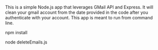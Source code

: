 This is a simple Node.js app that leverages GMail API and Express. It will clean your gmail account from the date provided in the code after you authenticate with your account. This app is meant to run from command line.

npm install

node deleteEmails.js
